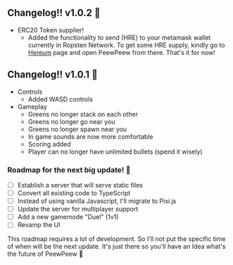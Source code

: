 ## Changelog!! v1.0.2 	:sparkling_heart:

* ERC20 Token supplier!
    * Added the functionality to send (HRE) to your metamask wallet currently in Ropsten Network. To get some HRE supply, kindly go to [Hereum](https://hereum.herokuapp.com/) page and open PeewPeew from there. That's it for now!


## Changelog!! v1.0.1 	:sparkling_heart:
* Controls
    * Added WASD controls
* Gameplay
    * Greens no longer stack on each other
    * Greens no longer go near you
    * Greens no longer spawn near you
    * In game sounds are now more comfortable
    * Scoring added
    * Player can no longer have unlimited bullets (spend it wisely)

### Roadmap for the next big update! :dart:
- [ ] Establish a server that will serve static files
- [ ] Convert all existing code to TypeScript
- [ ] Instead of using vanilla Javascript, I'll migrate to Pixi.js
- [ ] Update the server for multiplayer support
- [ ] Add a new gamemode "Duel" (1v1)
- [ ] Revamp the UI

This roadmap requires a lot of development. So I'll not put the specific time of when will be the next update. It's just there so you'll have an Idea what's the future of PeewPeew :smiling_face_with_three_hearts:
